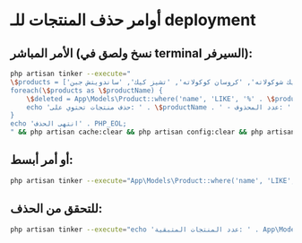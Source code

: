 # أوامر حذف المنتجات للـ deployment

## الأمر المباشر (نسخ ولصق في terminal السيرفر):

```bash
php artisan tinker --execute="
\$products = ['كيك شوكولاته', 'كروسان كوكولاته', 'تشيز كيك', 'ساندويتش جبن'];
foreach(\$products as \$productName) {
    \$deleted = App\Models\Product::where('name', 'LIKE', '%' . \$productName . '%')->delete();
    echo 'حذف منتجات تحتوي على: ' . \$productName . ' - عدد المحذوف: ' . \$deleted . PHP_EOL;
}
echo 'انتهى الحذف' . PHP_EOL;
" && php artisan cache:clear && php artisan config:clear && php artisan view:clear
```

## أو أمر أبسط:

```bash
php artisan tinker --execute="App\Models\Product::where('name', 'LIKE', '%كيك%')->orWhere('name', 'LIKE', '%كروسان%')->orWhere('name', 'LIKE', '%تشيز%')->orWhere('name', 'LIKE', '%ساندويتش%')->delete(); echo 'تم حذف المنتجات';" && php artisan cache:clear
```

## للتحقق من الحذف:

```bash
php artisan tinker --execute="echo 'عدد المنتجات المتبقية: ' . App\Models\Product::count();"
```
